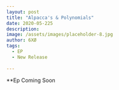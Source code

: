 ```yaml
---
layout: post
title: "Alpacca's & Polynomials"
date: 2020-05-225
description: 
image: /assets/images/placeholder-8.jpg
author: 6XØ
tags: 
  - EP
  - New Release
  
---
```


**Ep Coming Soon
